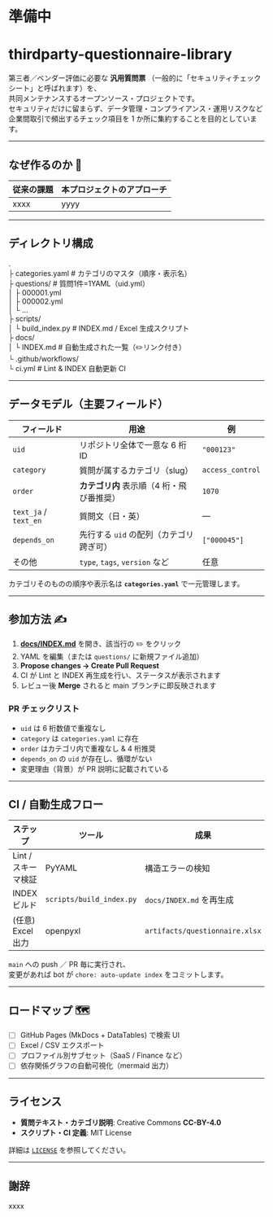 # 準備中

# thirdparty-questionnaire-library

第三者／ベンダー評価に必要な **汎用質問票** （一般的に「セキュリティチェックシート」と呼ばれます）を、  
共同メンテナンスするオープンソース・プロジェクトです。  
セキュリティだけに留まらず、データ管理・コンプライアンス・運用リスクなど  
企業間取引で頻出するチェック項目を 1 か所に集約することを目的としています。

---

## なぜ作るのか 🚀

| 従来の課題 | 本プロジェクトのアプローチ |
|------------|---------------------------|
| xxxx | yyyy |


---

## ディレクトリ構成

.<br> 
├ categories.yaml # カテゴリのマスタ（順序・表示名）<br> 
├ questions/ # 質問1件=1YAML（uid.yml）<br> 
│ ├ 000001.yml<br> 
│ ├ 000002.yml<br> 
│ └ ...<br> 
├ scripts/<br> 
│ └ build_index.py # INDEX.md / Excel 生成スクリプト<br> 
├ docs/<br> 
│ └ INDEX.md # 自動生成された一覧（✏️リンク付き）<br> 
└ .github/workflows/<br> 
└ ci.yml # Lint & INDEX 自動更新 CI<br> 

---

## データモデル（主要フィールド）

| フィールド | 用途 | 例 |
|------------|------|----|
| `uid` | リポジトリ全体で一意な 6 桁 ID | `"000123"` |
| `category` | 質問が属するカテゴリ（slug） | `access_control` |
| `order` | **カテゴリ内** 表示順（4 桁・飛び番推奨） | `1070` |
| `text_ja` / `text_en` | 質問文（日・英） | — |
| `depends_on` | 先行する `uid` の配列（カテゴリ跨ぎ可） | `["000045"]` |
| その他 | `type`, `tags`, `version` など | 任意 |

カテゴリそのものの順序や表示名は **`categories.yaml`** で一元管理します。

---

## 参加方法 ✍️

1. **[docs/INDEX.md](docs/INDEX.md)** を開き、該当行の ✏️ をクリック  
2. YAML を編集（または `questions/` に新規ファイル追加）  
3. **Propose changes → Create Pull Request**  
4. CI が Lint と INDEX 再生成を行い、ステータスが表示されます  
5. レビュー後 **Merge** されると main ブランチに即反映されます

### PR チェックリスト

- `uid` は 6 桁数値で重複なし  
- `category` は `categories.yaml` に存在  
- `order` はカテゴリ内で重複なし & 4 桁推奨  
- `depends_on` の `uid` が存在し、循環がない  
- 変更理由（背景）が PR 説明に記載されている

---

## CI / 自動生成フロー

| ステップ | ツール | 成果 |
|----------|--------|------|
| Lint / スキーマ検証 | PyYAML | 構造エラーの検知 |
| INDEX ビルド | `scripts/build_index.py` | `docs/INDEX.md` を再生成 |
| (任意) Excel 出力 | openpyxl | `artifacts/questionnaire.xlsx` |

`main` への push ／ PR 毎に実行され、  
変更があれば bot が `chore: auto-update index` をコミットします。

---

## ロードマップ 🗺

- [ ] GitHub Pages (MkDocs + DataTables) で検索 UI  
- [ ] Excel / CSV エクスポート  
- [ ] プロファイル別サブセット（SaaS / Finance など）  
- [ ] 依存関係グラフの自動可視化（mermaid 出力）

---

## ライセンス

- **質問テキスト・カテゴリ説明**: Creative Commons **CC-BY-4.0**  
- **スクリプト・CI 定義**: MIT License  

詳細は [`LICENSE`](LICENSE) を参照してください。

---

## 謝辞

xxxx
